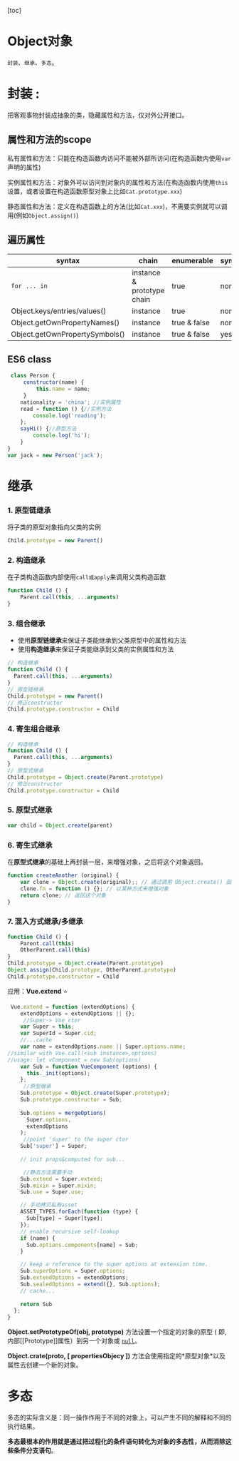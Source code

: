



[toc]

# Object对象

`封装`、`继承`、`多态`。

# 封装 :

把客观事物封装成抽象的类，隐藏属性和方法，仅对外公开接口。

## 属性和方法的scope

私有属性和方法：只能在构造函数内访问不能被外部所访问(在构造函数内使用`var`声明的属性)

实例属性和方法：对象外可以访问到对象内的属性和方法(在构造函数内使用`this`设置，或者设置在构造函数原型对象上比如`Cat.prototype.xxx`)

静态属性和方法：定义在构造函数上的方法(比如`Cat.xxx`)，不需要实例就可以调用(例如`Object.assign()`)

## 遍历属性

| syntax                         | chain                      | enumerable   | symbol |
| ------------------------------ | -------------------------- | ------------ | ------ |
| `for ... in`                   | instance & prototype chain | true         | none   |
| Object.keys/entries/values()   | instance                   | true         | none   |
| Object.getOwnPropertyNames()   | instance                   | true & false | none   |
| Object.getOwnPropertySymbols() | instance                   | true & false | yes    |

## ES6 class

```js
 class Person {
     constructor(name) {
         this.name = name;
     }
    nationality = 'china'; //实例属性
    read = function () {//实例方法
        console.log('reading');
    };
    sayHi() {//原型方法
        console.log('hi');
    }
}
var jack = new Person('jack');
```

# 继承

### 1. 原型链继承

将子类的原型对象指向父类的实例

```js
Child.prototype = new Parent()
```

### 2. 构造继承

在子类构造函数内部使用`call或apply`来调用父类构造函数

```js
function Child () {
    Parent.call(this, ...arguments)
}
```

### 3. 组合继承

- 使用**原型链继承**来保证子类能继承到父类原型中的属性和方法
- 使用**构造继承**来保证子类能继承到父类的实例属性和方法

```js
// 构造继承
function Child () {
  Parent.call(this, ...arguments)
}
// 原型链继承
Child.prototype = new Parent()
// 修正constructor
Child.prototype.constructor = Child
```

### 4. 寄生组合继承

```js
// 构造继承
function Child () {
  Parent.call(this, ...arguments)
}
// 原型式继承
Child.prototype = Object.create(Parent.prototype)
// 修正constructor
Child.prototype.constructor = Child
```

### 5. 原型式继承

```js
var child = Object.create(parent)
```

### 6. 寄生式继承

在**原型式继承**的基础上再封装一层，来增强对象，之后将这个对象返回。

```js
function createAnother (original) {
    var clone = Object.create(original);; // 通过调用 Object.create() 函数创建一个新对象
    clone.fn = function () {}; // 以某种方式来增强对象
    return clone; // 返回这个对象
}
```

### 7. 混入方式继承/多继承

```js
function Child () {
    Parent.call(this)
    OtherParent.call(this)
}
Child.prototype = Object.create(Parent.prototype)
Object.assign(Child.prototype, OtherParent.prototype)
Child.prototype.constructor = Child
```

应用：**Vue.extend** :star:

```js
 Vue.extend = function (extendOptions) {
    extendOptions = extendOptions || {};
     //Super-> Vue ctor
    var Super = this;
    var SuperId = Super.cid;
    //...cache
    var name = extendOptions.name || Super.options.name;
//similar with Vue.call(<sub instance>,options)
//usage: let vComponent = new Sub(options)
    var Sub = function VueComponent (options) {
      this._init(options);
    };
     //原型继承
    Sub.prototype = Object.create(Super.prototype);
    Sub.prototype.constructor = Sub;
  
    Sub.options = mergeOptions(
      Super.options,
      extendOptions
    );
     //point 'super' to the super ctor
    Sub['super'] = Super;
     
    // init props&computed for sub...

     //静态方法需要手动
    Sub.extend = Super.extend;
    Sub.mixin = Super.mixin;
    Sub.use = Super.use;

    // 手动拷贝私有asset
    ASSET_TYPES.forEach(function (type) {
      Sub[type] = Super[type];
    });
    // enable recursive self-lookup
    if (name) {
      Sub.options.components[name] = Sub;
    }

    // keep a reference to the super options at extension time.
    Sub.superOptions = Super.options;
    Sub.extendOptions = extendOptions;
    Sub.sealedOptions = extend({}, Sub.options);
    // cache...
     
    return Sub
  };
}
```





**Object.setPrototypeOf(obj, prototype)** 方法设置一个指定的对象的原型 ( 即, 内部[[Prototype]]属性）到另一个对象或  [`null`](https://developer.mozilla.org/zh-CN/docs/Web/JavaScript/Reference/Global_Objects/null)。

**Object.crate(proto, [ propertiesObjecy ])** 方法会使用指定的\*原型对象\*以及属性去创建一个新的对象。

# 多态

多态的实际含义是：同一操作作用于不同的对象上，可以产生不同的解释和不同的执行结果。

**多态最根本的作用就是通过把过程化的条件语句转化为对象的多态性，从而消除这些条件分支语句**。

